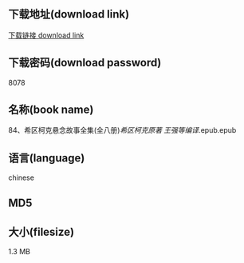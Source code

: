 ## 下载地址(download link)
[下载链接 download link](https://voluble-croquembouche-d321dc.netlify.app/?s=84%E3%80%81%E5%B8%8C%E5%8C%BA%E6%9F%AF%E5%85%8B%E6%82%AC%E5%BF%B5%E6%95%85%E4%BA%8B%E5%85%A8%E9%9B%86%28%E5%85%A8%E5%85%AB%E5%86%8C%29_%E5%B8%8C%E5%8C%BA%E6%9F%AF%E5%85%8B%E5%8E%9F%E8%91%97+%E7%8E%8B%E5%BC%BA%E7%AD%89%E7%BC%96%E8%AF%91_.epub)

## 下载密码(download password)
8078

## 名称(book name)
84、希区柯克悬念故事全集(全八册)_希区柯克原著 王强等编译_.epub.epub

## 语言(language)
chinese

## MD5


## 大小(filesize)
1.3 MB
